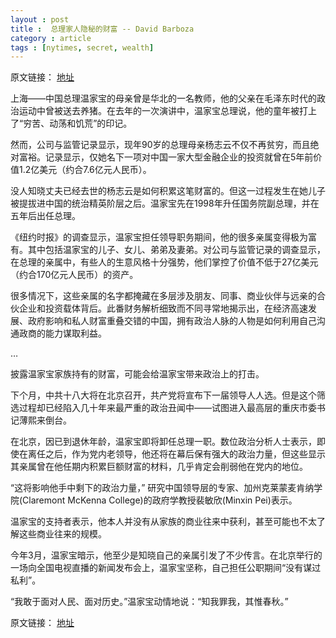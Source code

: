 ```yaml
---
layout : post
title :  总理家人隐秘的财富 -- David Barboza
category : article
tags : [nytimes, secret, wealth]
---
```


原文链接： [地址](http://cn.nytimes.com/article/china/2012/10/26/c26princeling/)

上海——中国总理温家宝的母亲曾是华北的一名教师，他的父亲在毛泽东时代的政治运动中曾被送去养猪。在去年的一次演讲中，温家宝总理说，他的童年被打上了“穷苦、动荡和饥荒”的印记。

然而，公司与监管记录显示，现年90岁的总理母亲杨志云不仅不再贫穷，而且绝对富裕。记录显示，仅她名下一项对中国一家大型金融企业的投资就曾在5年前价值1.2亿美元（约合7.6亿元人民币）。

没人知晓丈夫已经去世的杨志云是如何积累这笔财富的。但这一过程发生在她儿子被提拔进中国的统治精英阶层之后。温家宝先在1998年升任国务院副总理，并在五年后出任总理。

《纽约时报》的调查显示，温家宝担任领导职务期间，他的很多亲属变得极为富有。其中包括温家宝的儿子、女儿、弟弟及妻弟。对公司与监管记录的调查显示，在总理的亲属中，有些人的生意风格十分强势，他们掌控了价值不低于27亿美元（约合170亿元人民币）的资产。

很多情况下，这些亲属的名字都掩藏在多层涉及朋友、同事、商业伙伴与远亲的合伙企业和投资载体背后。此番财务解析细致而不同寻常地揭示出，在经济高速发展、政府影响和私人财富重叠交错的中国，拥有政治人脉的人物是如何利用自己沟通政商的能力谋取利益。

…

披露温家宝家族持有的财富，可能会给温家宝带来政治上的打击。

下个月，中共十八大将在北京召开，共产党将宣布下一届领导人人选。但是这个筛选过程却已经陷入几十年来最严重的政治丑闻中——试图进入最高层的重庆市委书记薄熙来倒台。

在北京，因已到退休年龄，温家宝即将卸任总理一职。数位政治分析人士表示，即使在离任之后，作为党内老领导，他还将在幕后保有强大的政治力量，但这些显示其亲属曾在他任期内积累巨额财富的材料，几乎肯定会削弱他在党内的地位。

“这将影响他手中剩下的政治力量，” 研究中国领导层的专家、加州克莱蒙麦肯纳学院(Claremont McKenna College)的政府学教授裴敏欣(Minxin Pei)表示。

温家宝的支持者表示，他本人并没有从家族的商业往来中获利，甚至可能也不太了解这些商业往来的规模。

今年3月，温家宝暗示，他至少是知晓自己的亲属引发了不少传言。在北京举行的一场向全国电视直播的新闻发布会上，温家宝坚称，自己担任公职期间“没有谋过私利”。

“我敢于面对人民、面对历史。”温家宝动情地说：“知我罪我，其惟春秋。”


原文链接： [地址](http://cn.nytimes.com/article/china/2012/10/26/c26princeling/)